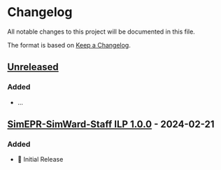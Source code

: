 # Changelog

All notable changes to this project will be documented in this file.

The format is based on [Keep a Changelog](https://keepachangelog.com/en/1.0.0/).

## [Unreleased](https://github.com/UWLSimulationCentre/SimEPR-SimWard-Staff-Course/compare/...HEAD)

### Added
- ...

## [SimEPR-SimWard-Staff ILP 1.0.0](https://github.com/UWLSimulationCentre/SimEPR-SimWard-Staff-Course/releases/tag/SimEPR-SimWard-Staff-ILP-1.0.0) - 2024-02-21

### Added
- 🌱 Initial Release 
